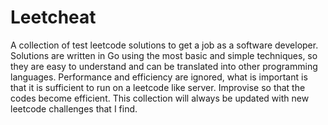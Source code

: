 # Leetcheat

A collection of test leetcode solutions to get a job as a software developer. Solutions are written in Go using the most basic and simple techniques, so they are easy to understand and can be translated into other programming languages. Performance and efficiency are ignored, what is important is that it is sufficient to run on a leetcode like server. Improvise so that the codes become efficient. This collection will always be updated with new leetcode challenges that I find.
